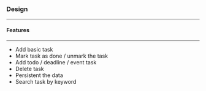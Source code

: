### Design
---

#### Features
---
- Add basic task
- Mark task as done / unmark the task
- Add todo / deadline / event task
- Delete task 
- Persistent the data
- Search task by keyword

###